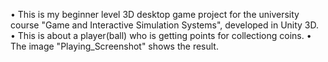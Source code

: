 • This is my beginner level 3D desktop game project for the university course "Game and Interactive Simulation Systems", developed in Unity 3D.
• This is about a player(ball) who is getting points for collectiong coins.
• The image "Playing_Screenshot" shows the result.


